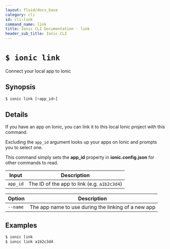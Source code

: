 ```yaml
---
layout: fluid/docs_base
category: cli
id: cli-link
command_name: link
title: Ionic CLI Documentation - link
header_sub_title: Ionic CLI
---
```


# `$ ionic link`

Connect your local app to Ionic
## Synopsis

```bash
$ ionic link [<app_id>]
```
  
## Details

If you have an app on Ionic, you can link it to this local Ionic project with this command.

Excluding the `app_id` argument looks up your apps on Ionic and prompts you to select one.

This command simply sets the **app_id** property in **ionic.config.json** for other commands to read.


Input | Description
----- | ----------
`app_id` | The ID of the app to link (e.g. `a1b2c3d4`)


Option | Description
------ | ----------
`--name` | The app name to use during the linking of a new app

## Examples

```bash
$ ionic link 
$ ionic link a1b2c3d4
```
